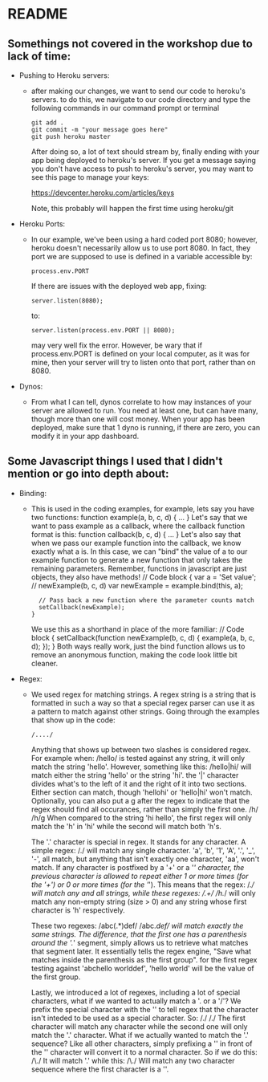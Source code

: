 README
======

Somethings not covered in the workshop due to lack of time:
-----------------------------------------------------------

- Pushing to Heroku servers:
  - after making our changes, we want to send our code to heroku's servers.
    to do this, we navigate to our code directory and type the following commands
    in our command prompt or terminal
    
        git add .
        git commit -m "your message goes here"
        git push heroku master
    
    After doing so, a lot of text should stream by, finally ending with your app
    being deployed to heroku's server. If you get a message saying you don't have
    access to push to heroku's server, you may want to see this page to manage your
    keys:
    
    https://devcenter.heroku.com/articles/keys
    
    Note, this probably will happen the first time using heroku/git
    
- Heroku Ports:
  - In our example, we've been using a hard coded port 8080; however, heroku doesn't
    necessarily allow us to use port 8080. In fact, they port we are supposed to use
    is defined in a variable accessible by:
    
        process.env.PORT
    
    If there are issues with the deployed web app, fixing:
    
        server.listen(8080);
    
    to:
    
        server.listen(process.env.PORT || 8080);
    
    may very well fix the error. However, be wary that if process.env.PORT is defined on
    your local computer, as it was for mine, then your server will try to listen onto
    that port, rather than on 8080.
    
- Dynos:
  - From what I can tell, dynos correlate to how may instances of your server are allowed
    to run. You need at least one, but can have many, though more than one will cost money.
    When your app has been deployed, make sure that 1 dyno is running, if there are zero,
    you can modify it in your app dashboard.
    
Some Javascript things I used that I didn't mention or go into depth about:
---------------------------------------------------------------------------

- Binding:
  - This is used in the coding examples, for example, lets say you have two functions:
        function example(a, b, c, d) { ... }
    Let's say that we want to pass example as a callback, where the callback function format is this:
        function callback(b, c, d) { ... }
    Let's also say that when we pass our example function into the callback, we know exactly what a is.
    In this case, we can "bind" the value of a to our example function to generate a new function that only
    takes the remaining parameters. Remember, functions in javascript are just objects, they also have methods!
        // Code block
        {
          var a = 'Set value';
          // newExample(b, c, d)
          var newExample = example.bind(this, a);
          
          // Pass back a new function where the parameter counts match
          setCallback(newExample);
        }
    We use this as a shorthand in place of the more familiar:
        // Code block
        {
          setCallback(function newExample(b, c, d) {
            example(a, b, c, d);
          });
        }
    Both ways really work, just the bind function allows us to remove an anonymous function, making the code
    look little bit cleaner.
    
- Regex:
  - We used regex for matching strings. A regex string is a string that is formatted in such a way so that a
    special regex parser can use it as a pattern to match against other strings. Going through the examples that
    show up in the code:

        /..../
    Anything that shows up between two slashes is considered regex. For example when:
        /hello/
    is tested against any string, it will only match the string 'hello'. However, something like this:
        /hello|hi/
    will match either the string 'hello' or the string 'hi'. the '|' character divides what's to the left of it
    and the right of it into two sections. Either section can match, though 'hellohi' or 'hello|hi' won't match.
    Optionally, you can also put a g after the regex to indicate that the regex should find all occurances, rather than
    simply the first one.
        /h/
        /h/g
    When compared to the string 'hi hello', the first regex will only match the 'h' in 'hi' while the second will match both 'h's.
    
    
    
    The '.' character is special in regex. It stands for any character. A simple regex:
        /./ 
    will match any single character. 'a', 'b', '1', 'A', '.', '_', '-', all match, but anything that isn't
    exactly one character, 'aa', won't match.
    If any character is postfixed by a '+' or a '*' character, the previous character is
    allowed to repeat either 1 or more times (for the '+') or 0 or more times (for the '*'). This means that the regex:
        /.*/
    will match any and all strings, while these regexes:
        /.+/
        /h.*/
    will only match any non-empty string (size > 0) and any string whose first character is 'h' respectively.
    
    
    
    These two regexes:
        /abc(.*)def/
        /abc.*def/
    will match exactly the same strings. The difference, that the first one has a parenthesis around the '.*' segment, simply
    allows us to retrieve what matches that segment later. It essentially tells the regex engine, "Save what matches inside the parenthesis
    as the first group". for the first regex testing against 'abchello worlddef', 'hello world' will be the value of the first group. 
    
    
    
    Lastly, we introduced a lot of regexes, including a lot of special characters, what if we wanted to actually match a '. or a '/'? We prefix
    the special character with the '\' to tell regex that the character isn't inteded to be used as a special character. So:
        /./
        /\./
    The first character will match any character while the second one will only match the '.' character. What if we actually wanted to match the '\.' sequence?
    Like all other characters, simply prefixing a '\' in front of the '\' character will convert it to a normal character. So if we do this:
        /\\\./
    It will match '\.' while this:
        /\\./
    Will match any two character sequence where the first character is a '\'.
    
    
    
    
    
    
    
    